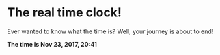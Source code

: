 # The real time clock!

Ever wanted to know what the time is? Well, your journey is about to end!

**The time is Nov 23, 2017, 20:41**